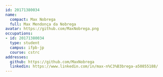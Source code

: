 ```yaml
---
id: 20171380034
name:
  compact: Max Nobrega
  full: Max Mendonça da Nobrega
avatar: https://github.com/MaxNobrega.png
occupations:
- id: 20171380034
  type: student
  campus: ifpb-jp
  course: cstrc
addresses:
  github: https://github.com/MaxNobrega
  linkedin: https://www.linkedin.com/in/max-n%C3%B3brega-a50855188/
---
```


